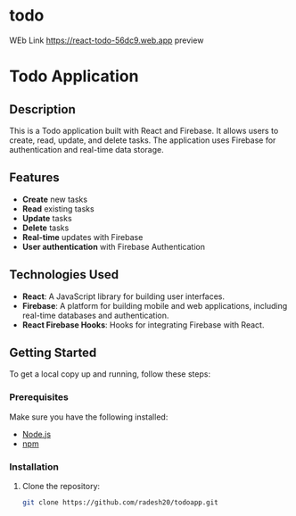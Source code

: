 # todo
WEb Link https://react-todo-56dc9.web.app
preview 

# Todo Application

## Description

This is a Todo application built with React and Firebase. It allows users to create, read, update, and delete tasks. The application uses Firebase for authentication and real-time data storage.

## Features

- **Create** new tasks
- **Read** existing tasks
- **Update** tasks
- **Delete** tasks
- **Real-time** updates with Firebase
- **User authentication** with Firebase Authentication

## Technologies Used

- **React**: A JavaScript library for building user interfaces.
- **Firebase**: A platform for building mobile and web applications, including real-time databases and authentication.
- **React Firebase Hooks**: Hooks for integrating Firebase with React.

## Getting Started

To get a local copy up and running, follow these steps:

### Prerequisites

Make sure you have the following installed:
- [Node.js](https://nodejs.org/)
- [npm](https://www.npmjs.com/)

### Installation

1. Clone the repository:
   ```bash
   git clone https://github.com/radesh20/todoapp.git
